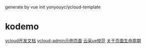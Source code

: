 generate by vue init yonyouyc/ycloud-template
# kodemo

[ycloud开发文档](https://yonyouyc.github.io/ycloud-document/dist/#box)
[ycloud-admin示例页面](https://yonyouyc.github.io/ycloud-admin/dist/index.html#buyofferlist)
[云采ue规范](https://yonyouyc.github.io/yuncai-ue/index.html)
[关于页面生命周期]()

